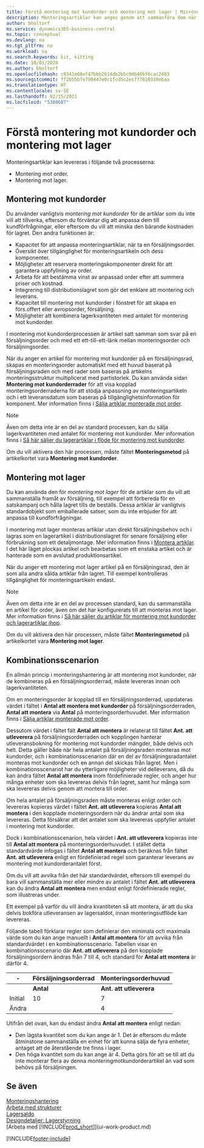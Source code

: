 ```yaml
---
title: Förstå montering mot kundorder och montering mot lager | Microsoft Docs
description: Monteringsartiklar kan anges genom att sammanföra dem när de beställs eller genom att montering att finnas i lagret tills de behov från en försäljningsorder.
author: bholtorf
ms.service: dynamics365-business-central
ms.topic: conceptual
ms.devlang: na
ms.tgt_pltfrm: na
ms.workload: na
ms.search.keywords: kit, kitting
ms.date: 10/01/2020
ms.author: bholtorf
ms.openlocfilehash: c9341e68ef47bbb2614db2b5c9db40bf6cac2403
ms.sourcegitcommit: ff2b55b7e790447e0c1fcd5c2ec7f7610338ebaa
ms.translationtype: HT
ms.contentlocale: sv-SE
ms.lasthandoff: 02/15/2021
ms.locfileid: "5380687"
---
```

# <a name="understanding-assemble-to-order-and-assemble-to-stock"></a>Förstå montering mot kundorder och montering mot lager
Monteringsartiklar kan levereras i följande två processerna:  

-   Montering mot order.  
-   Montering mot lager.  

## <a name="assemble-to-order"></a>Montering mot kundorder  
Du använder vanligtvis *montering mot kundorder* för de artiklar som du inte vill att tillverka, eftersom du förväntar dig att anpassa dem till kundförfrågningar, eller eftersom du vill att minska den bärande kostnaden för lagret. Den andra funktionen är:  

-   Kapacitet för att anpassa monteringsartiklar, när ta en försäljningsorder.  
-   Översikt över tillgänglighet för monteringsartikeln och dess komponenter.  
-   Möjligheter att reservera monteringskomponenter direkt för att garantera uppfyllning av order.  
-   Arbeta för att bestämma vinst av anpassad order efter att summera priser och kostnad.  
-   Integrering till distributionslagret som gör det enklare att montering och leverans.  
-   Kapacitet till montering mot kundorder i fönstret för att skapa en förs.offert eller avropsorder, försäljning.  
-   Möjligheter att kombinera lagerkvantiteten med antalet för montering mot kundorder.  

I montering mot kundorderprocessen är artikel satt samman som svar på en försäljningsorder och med ett ett-till-ett-länk mellan monteringsorder och försäljningsorder.  

När du anger en artikel för montering mot kundorder på en försäljningsrad, skapas en monteringsorder automatiskt med ett huvud baserat på försäljningsraden och med rader som baseras på artikelns monteringsstruktur multiplicerat med partistorlek. Du kan använda sidan **Montering mot kundorderrader** för att visa kopplad monteringsorderraderna för att stödja anpassning av monteringsartikeln och i ett leveransdatum som baseras på tillgänglighetsinformation för komponent. Mer information finns i [Sälja artiklar monterade mot order](assembly-how-to-sell-items-assembled-to-order.md).  

> [!NOTE]  
>  Även om detta inte är en del av standard processen, kan du sälja lagerkvantiteten med antalet för montering mot kundorder. Mer information finns i [Så här säljer du lagerartiklar i flöde för montering mot kundorder](assembly-how-to-sell-inventory-items-in-assemble-to-order-flows.md).  

 Om du vill aktivera den här processen, måste fältet **Monteringsmetod** på artikelkortet vara **Montering mot kundorder**.  

## <a name="assemble-to-stock"></a>Montering mot lager  
 Du kan använda den för *montering mot lager* för de artiklar som du vill att sammanställa framåt av försäljning, till exempel att förbereda för en satskampanj och hålla lagret tills de beställs. Dessa artiklar är vanligtvis standardobjekt som emballerade satser, som du inte erbjuder för att anpassa till kundförfrågningar.  

 I montering mot lager monteras artiklar utan direkt försäljningsbehov och i lagras som en lagerartikel i distributionslagret för senare försäljning eller förbrukning som ett detaljmontage. Mer information finns i [Montera artiklar](assembly-how-to-assemble-items.md). I det här läget plockas artikel och bearbetas som ett enstaka artikel och är hanterade som en avslutad produktionsartikel.  

 När du anger ett montering mot lager artikel på en försäljningsrad, den är som alla andra sålda artiklar från lagret. Till exempel kontrolleras tillgänglighet för monteringsartikeln endast.  

> [!NOTE]  
>  Även om detta inte är en del av processen standard, kan du sammanställa en artikel för order, även om det har konfigurerats till att monteras mot lager. Mer information finns i [Så här säljer du artiklar för montering mot kundorder och lagerartiklar ihop](assembly-how-to-sell-assemble-to-order-items-and-inventory-items-together.md).  

 Om du vill aktivera den här processen, måste fältet **Monteringsmetod** på artikelkortet vara **Montering mot lager**.  

## <a name="combination-scenarios"></a>Kombinationsscenarion  
 En allmän princip i monteringshantering är att montering mot kundorder, när de kombineras på en försäljningsorderrad, måste levereras innan och lagerkvantiteten.  

 Om en monteringsorder är kopplad till en försäljningsorderrad, uppdateras värdet i fältet i **Antal att montera mot kundorder** på försäljningsorderraden, **Antal att montera** via **Antal** på monteringsorderhuvudet. Mer information finns i [Sälja artiklar monterade mot order](assembly-how-to-sell-items-assembled-to-order.md).  

 Dessutom värdet i fältet fält **Antal att montera** är relaterat till fältet **Ant. att utleverera** på försäljningsorderraden och kopplingen hanterar utleveransbokning för montering mot kundorder mängder, både delvis och helt. Detta gäller både när hela antalet på försäljningsraden monteras mot kundorder, och i kombinationsscenarion där en del av försäljningsradantalet monteras mot kundorder och en annan del skickas från lagret. Men i kombinationsscenariot har du ytterligare möjligheter vid delleverans, då du kan ändra fältet **Antal att montera** inom fördefinierade regler, och anger hur många enheter som ska levereras delvis från lagret, samt hur många som ska levereras delvis genom att montera till order.  

 Om hela antalet på försäljningsraden måste monteras enligt order och levereras kopieras värdet i fältet **Ant. att utleverera** kopieras **Antal att montera** i den kopplade monteringsordern när du ändrar antal som ska levereras. Detta försäkrar att det antalet som ska levereras uppfyller antalet i montering mot kundorder.  

 Dock i kombinationsscenarion, hela värdet i **Ant. att utleverera** kopieras inte till **Antal att montera** på monteringsorderhuvudet. I stället detta standardvärde infogas i fältet **Antal att montera** och beräknas från fältet **Ant. att utleverera** enligt en fördefinierad regel som garanterar leverans av montering mot kundorderantalet först.  

 Om du vill att avvika från det här standardvärdet, eftersom till exempel du bara vill sammanställa mer eller mindre av antalet i fältet **Ant. att utleverera** kan du ändra **Antal att montera** men endast enligt fördefinierade regler, som illustreras under.  

 Ett exempel på varför du vill ändra kvantiteten så att montera, är att du ska delvis bokföra utleveransen av lagersaldot, innan monteringsutflöde kan levereras.  

 Följande tabell förklarar regler som definierar den minimala och maximala värde som du kan ange manuellt i **Antal att montera** för att avvika från standardvärdet i en kombinationsscenario. Tabellen visar en kombinationsscenario där **Ant. att utleverera** på den kopplade försäljningsordern ändras från 7 till 4, och standard för **Antal att montera** är därför 4.  

|-|Försäljningsorderrad|Monteringsorderhuvud|  
|-|----------------------|---------------------------|  
||**Antal**|**Ant. att utleverera**|**Antal att montera mot kundorder**|**Utlevererat antal**|**Antal**|**Antal att montera**|**Monterad kvantitet**|**Återstående antal**|  
|Initial|10|7|7|0|7|7|0|7|  
|Ändra||4||||4 (infoga som standard)|||  

 Utifrån det ovan, kan du endast ändra **Antal att montera** enligt nedan:  

-   Den lägsta kvantitet som du kan ange är 1. Det är eftersom du måste åtminstone sammanställa en enhet för att kunna sälja de fyra enheter, antaget att de återstående tre finns i lager.  
-   Den höga kvantitet som du kan ange är 4. Detta görs för att se till att du inte monterar flera av denna monteringmotkundorderartikel än vad som behövs på försäljningen.  

## <a name="see-also"></a>Se även  
[Monteringshantering](assembly-assemble-items.md)  
[Arbeta med strukturer](inventory-how-work-BOMs.md)  
[Lagersaldo](inventory-manage-inventory.md)  
[Designdetaljer: Lagerstyrning](design-details-warehouse-management.md)  
[Arbeta med [!INCLUDE[prod_short](includes/prod_short.md)]](ui-work-product.md)


[!INCLUDE[footer-include](includes/footer-banner.md)]